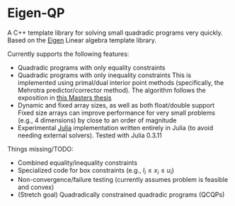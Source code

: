 # Eigen-QP #

A C++ template library for solving small quadradic programs very quickly.  Based on the [Eigen](http://eigen.tuxfamily.org/index.php?title=Main_Page) Linear algebra template library.

Currently supports the following features:
*   Quadradic programs with only equality constraints
*   Quadradic programs with only inequality constraints
    This is implemented using primal/dual interior point methods (specifically, the Mehrotra predictor/corrector method).  The algorithm follows the exposition in [this Masters thesis](http://etd.dtu.dk/thesis/220437/ep08_19.pdf)
*   Dynamic and fixed array sizes, as well as both float/double support
    Fixed size arrays can improve performance for very small problems (e.g., 4 dimensions) by close to an order of magnitude
*   Experimental [Julia](http://julialang.org) implementation written entirely in Julia (to avoid needing external solvers).  Tested with Julia 0.3.11

Things missing/TODO:
*   Combined equality/inequality constraints
*   Specialized code for box constraints (e.g., $l_i \le x_i \le u_i$)
*   Non-convergence/failure testing (currently assumes problem is feasible and convex)
*   (Stretch goal) Quadradically constrained quadradic programs (QCQPs)
